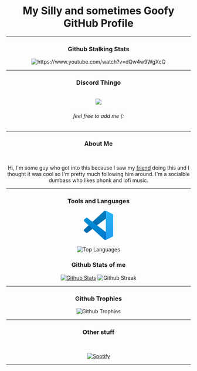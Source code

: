 <div align="center">

# My Silly and sometimes Goofy GitHub Profile
<div align="center">
<hr style="page-break-after: always; border-color: #98FF98;">

### Github Stalking Stats

<img src="https://komarev.com/ghpvc/?username=SugnaXD" alt="https://www.youtube.com/watch?v=dQw4w9WgXcQ">
</div>
<hr style="page-break-after: always; border-color: #98FF98;">

### Discord Thingo 
<div align="center">
</br>
<img src="https://discord.c99.nl/widget/theme-3/603554299485880331.png">
</div>

###### feel free to add me   (:
<hr style="page-break-after: always; border-color: #98FF98;">

### About Me
</br>
<div align="center">

Hi, I'm some guy who got into this because I saw my [friend](https://github.com/Kathund) doing this and I thought it was cool so I'm pretty much following him around.
I'm a socialble dumbass who likes phonk and lofi music.
<hr style="page-break-after: always; border-color: #98FF98;">

### Tools and Languages
[<img src="https://github.com/SugnaXD/SugnaXD/blob/main/assests/icons/visual_studio_code.png?raw=true" width="80" height="80">](https://code.visualstudio.com/)

![Top Languages](https://github-readme-stats.vercel.app/api/top-langs/?username=SugnaXD)
### Github Stats of me

[![Github Stats](https://github-readme-stats.vercel.app/api?username=SugnaXD&count_private=true&include_all_commits=true&show_icons=true&title_color=007bff&text_color=e7e7e7&icon_color=007bff&bg_color=171c28)](https://en.wikipedia.org/wiki/Academic_grading_in_the_United_States)
![Github Streak](https://github-readme-streak-stats.herokuapp.com/?user=SugnaXD&hide_border=true)
<hr style="page-break-after: always; border-color: #98FF98;">
  
### Github Trophies
![Github Trophies](https://github-profile-trophy.vercel.app/?username=SugnaXD&theme=discord&no-frame=true&no-bg=false&margin-w=4)

<hr style="page-break-after: always; border-color: #98FF98;">

### Other stuff
<p>
</br>

[![Spotify](https://spotify-github-profile.vercel.app/api/view?uid=ejfdth0l196xx1krf2ufbwim0&cover_image=true&theme=default&show_offline=false&background_color=121212&interchange=false&bar_color=53b14f&bar_color_cover=false)](https://spotify-github-profile.vercel.app/api/view?uid=ejfdth0l196xx1krf2ufbwim0&redirect=true)

<hr style="page-break-after: always; border-color: #98FF98;">